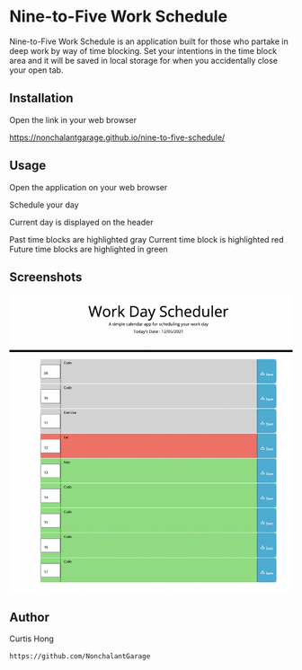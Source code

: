 # Nine-to-Five Work Schedule 

Nine-to-Five Work Schedule is an application built for those who partake in deep work by way of time blocking. Set your intentions in the time block area and it will be saved in local storage for when you accidentally close your open tab.

## Installation

Open the link in your web browser

https://nonchalantgarage.github.io/nine-to-five-schedule/



## Usage

Open the application on your web browser

Schedule your day

Current day is displayed on the header

Past time blocks are highlighted gray
Current time block is highlighted red
Future time blocks are highlighted in green


## Screenshots 
![Alt text](/assets/screenshots/punchin-the-clock.png "Punchin the Clock")

## Author
Curtis Hong
```bash 
https://github.com/NonchalantGarage
